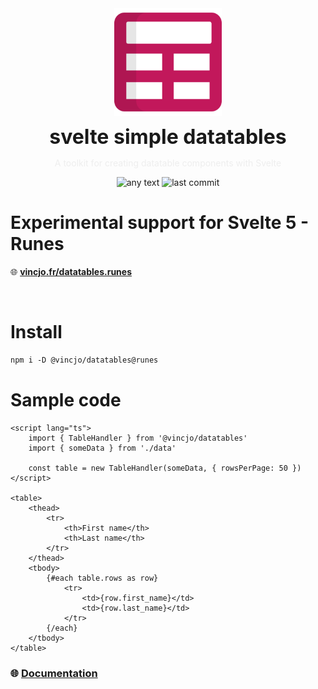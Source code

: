 <div align="center">
    <img align="center" src="./static/logo.svg" alt="logo" width="172"/>
    <p align="center">
        <h1 align="center" style="font-size:32px;margin:0;border:none;">svelte simple datatables</h1>
        <p style="color:#eee">A toolkit for creating datatable components with Svelte</p>
        <img src="https://img.shields.io/badge/v2-runes-v2?color=%23c2185b" alt="any text"/>
        <img src="https://img.shields.io/github/license/vincjo/datatables?color=c2185b" alt="last commit"/>
    </p>
</div>

# Experimental support for Svelte 5 - Runes




:globe_with_meridians: **[vincjo.fr/datatables.runes](https://vincjo.fr/datatables.runes)**




<br>

# Install

```apache
npm i -D @vincjo/datatables@runes
```


# Sample code

```svelte
<script lang="ts">
    import { TableHandler } from '@vincjo/datatables'
    import { someData } from './data'

    const table = new TableHandler(someData, { rowsPerPage: 50 })
</script>

<table>
    <thead>
        <tr>
            <th>First name</th>
            <th>Last name</th>
        </tr>
    </thead>
    <tbody>
        {#each table.rows as row}
            <tr>
                <td>{row.first_name}</td>
                <td>{row.last_name}</td>
            </tr>
        {/each}
    </tbody>
</table>
```

### :globe_with_meridians: [Documentation](https://vincjo.fr/datatables.runes)


